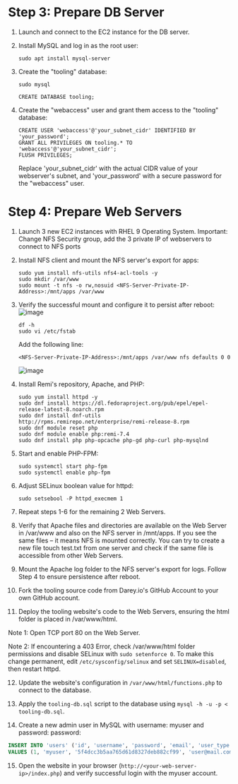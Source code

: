# Step 3: Prepare DB Server

1. Launch and connect to the EC2 instance for the DB server.

2. Install MySQL and log in as the root user:
   ```shell
   sudo apt install mysql-server
   ```

3. Create the "tooling" database:
    ```shell
   sudo mysql
   ```
   ```mysql
   CREATE DATABASE tooling;
   ```

4. Create the "webaccess" user and grant them access to the "tooling" database:
   ```mysql
   CREATE USER 'webaccess'@'your_subnet_cidr' IDENTIFIED BY 'your_password';
   GRANT ALL PRIVILEGES ON tooling.* TO 'webaccess'@'your_subnet_cidr';
   FLUSH PRIVILEGES;
   ```
   Replace 'your_subnet_cidr' with the actual CIDR value of your webserver's subnet, and 'your_password' with a secure password for the "webaccess" user.

# Step 4: Prepare Web Servers

1. Launch 3 new EC2 instances with RHEL 9 Operating System. Important: Change NFS Security group, add the 3 private IP of webservers to connect to NFS ports

2. Install NFS client and mount the NFS server's export for apps:
   ```shell
   sudo yum install nfs-utils nfs4-acl-tools -y
   sudo mkdir /var/www
   sudo mount -t nfs -o rw,nosuid <NFS-Server-Private-IP-Address>:/mnt/apps /var/www
   ```

3. Verify the successful mount and configure it to persist after reboot:
![image](https://github.com/luismanuu/DevOps-3TierWebApp/assets/14170090/6b18cfe8-3a27-4775-8f71-0068dd62180a)

   ```shell
   df -h
   sudo vi /etc/fstab
   ```
   Add the following line:
   ```text
   <NFS-Server-Private-IP-Address>:/mnt/apps /var/www nfs defaults 0 0
   ```
   ![image](https://github.com/luismanuu/DevOps-3TierWebApp/assets/14170090/56c5347b-6adb-46bb-927c-7ea417b97b79)


4. Install Remi's repository, Apache, and PHP:
   ```shell
   sudo yum install httpd -y
   sudo dnf install https://dl.fedoraproject.org/pub/epel/epel-release-latest-8.noarch.rpm
   sudo dnf install dnf-utils http://rpms.remirepo.net/enterprise/remi-release-8.rpm
   sudo dnf module reset php
   sudo dnf module enable php:remi-7.4
   sudo dnf install php php-opcache php-gd php-curl php-mysqlnd
   ```

5. Start and enable PHP-FPM:
   ```shell
   sudo systemctl start php-fpm
   sudo systemctl enable php-fpm
   ```

6. Adjust SELinux boolean value for httpd:
   ```shell
   sudo setsebool -P httpd_execmem 1
   ```

7. Repeat steps 1-6 for the remaining 2 Web Servers.


8. Verify that Apache files and directories are available on the Web Server in /var/www and also on the NFS server in /mnt/apps. If you see the same files – it means NFS is mounted correctly. You can try to create a new file touch test.txt from one server and check if the same file is accessible from other Web Servers.

9. Mount the Apache log folder to the NFS server's export for logs. Follow Step 4 to ensure persistence after reboot.

10. Fork the tooling source code from Darey.io's GitHub Account to your own GitHub account.

11. Deploy the tooling website's code to the Web Servers, ensuring the html folder is placed in /var/www/html.

   Note 1: Open TCP port 80 on the Web Server.
   
   Note 2: If encountering a 403 Error, check /var/www/html folder permissions and disable SELinux with `sudo setenforce 0`. To make this change permanent, edit `/etc/sysconfig/selinux` and set `SELINUX=disabled`, then restart httpd.

12. Update the website's configuration in `/var/www/html/functions.php` to connect to the database.

13. Apply the `tooling-db.sql` script to the database using `mysql -h -u -p < tooling-db.sql`.

14. Create a new admin user in MySQL with username: myuser and password: password:
   ```sql
   INSERT INTO 'users' ('id', 'username', 'password', 'email', 'user_type', 'status')
   VALUES (1, 'myuser', '5f4dcc3b5aa765d61d8327deb882cf99', 'user@mail.com', 'admin', '1');
   ```

15. Open the website in your browser (`http://<your-web-server-ip>/index.php`) and verify successful login with the myuser account.
```


